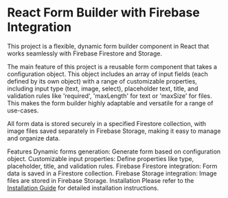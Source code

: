 # React Form Builder with Firebase Integration

This project is a flexible, dynamic form builder component in React that works seamlessly with Firebase Firestore and Storage.

The main feature of this project is a reusable form component that takes a configuration object. This object includes an array of input fields (each defined by its own object) with a range of customizable properties, including input type (text, image, select), placeholder text, title, and validation rules like 'required', 'maxLength' for text or 'maxSize' for files. This makes the form builder highly adaptable and versatile for a range of use-cases.

All form data is stored securely in a specified Firestore collection, with image files saved separately in Firebase Storage, making it easy to manage and organize data.

Features
Dynamic forms generation: Generate form based on configuration object.
Customizable input properties: Define properties like type, placeholder, title, and validation rules.
Firebase Firestore integration: Form data is saved in a Firestore collection.
Firebase Storage integration: Image files are stored in Firebase Storage.
Installation
Please refer to the [Installation Guide](installation.md) for detailed installation instructions.

